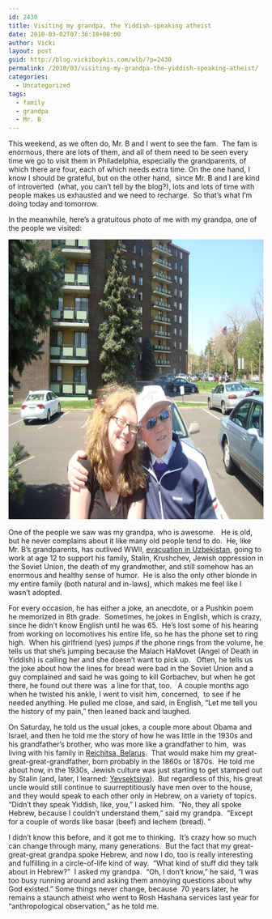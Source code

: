 ```yaml
---
id: 2430
title: Visiting my grandpa, the Yiddish-speaking atheist
date: 2010-03-02T07:36:18+00:00
author: Vicki
layout: post
guid: http://blog.vickiboykis.com/wlb/?p=2430
permalink: /2010/03/visiting-my-grandpa-the-yiddish-speaking-atheist/
categories:
  - Uncategorized
tags:
  - family
  - grandpa
  - Mr. B
---
```

This weekend, as we often do, Mr. B and I went to see the fam.  The fam is enormous, there are lots of them, and all of them need to be seen every time we go to visit them in Philadelphia, especially the grandparents, of which there are four, each of which needs extra time. On the one hand, I know I should be grateful, but on the other hand,  since Mr. B and I are kind of introverted  (what, you can&#8217;t tell by the blog?), lots and lots of time with people makes us exhausted and we need to recharge.  So that&#8217;s what I&#8217;m doing today and tomorrow.

In the meanwhile, here&#8217;s a gratuitous photo of me with my grandpa, one of the people we visited:

<p style="text-align: center;">
  <a href="https://raw.githubusercontent.com/veekaybee/wlb/gh-pages/assets/images/2010/03/DSC01210.jpg"><img class="aligncenter size-full wp-image-2431" title="DSC01210" src="https://raw.githubusercontent.com/veekaybee/wlb/gh-pages/assets/images/2010/03/DSC01210.jpg" alt="" width="737" height="553" /></a>
</p>

One of the people we saw was my grandpa, who is awesome.   He is old, but he never complains about it like many old people tend to do.  He, like Mr. B&#8217;s grandparents, has outlived WWII, [evacuation in Uzbekistan](http://blog.vickiboykis.com/wlb/2009/05/08/may-9-the-day-we-pwned-the-germans/), going to work at age 12 to support his family, Stalin, Krushchev, Jewish oppression in the Soviet Union, the death of my grandmother, and still somehow has an enormous and healthy sense of humor.  He is also the only other blonde in my entire family (both natural and in-laws), which makes me feel like I wasn&#8217;t adopted.

For every occasion, he has either a joke, an anecdote, or a Pushkin poem he memorized in 8th grade.  Sometimes, he jokes in English, which is crazy, since he didn&#8217;t know English until he was 65.  He&#8217;s lost some of his hearing from working on locomotives his entire life, so he has the phone set to ring high.  When his girlfriend (yes) jumps if the phone rings from the volume, he tells us that she&#8217;s jumping because the Malach HaMovet (Angel of Death in Yiddish) is calling her and she doesn&#8217;t want to pick up.   Often, he tells us the joke about how the lines for bread were bad in the Soviet Union and a guy complained and said he was going to kill Gorbachev, but when he got there, he found out there was  a line for that, too.   A couple months ago when he twisted his ankle, I went to visit him, concerned,  to see if he needed anything. He pulled me close, and said, in English, &#8220;Let me tell you the history of my pain,&#8221; then leaned back and laughed.

On Saturday, he told us the usual jokes, a couple more about Obama and Israel, and then he told me the story of how he was little in the 1930s and his grandfather&#8217;s brother, who was more like a grandfather to him,  was living with his family in [Reichitsa, Belarus](http://www.google.com/url?sa=t&source=web&ct=res&cd=3&ved=0CBAQFjAC&url=http%3A%2F%2Fwww.jewishgen.org%2Fbelarus%2Fnewsletter%2FRechista.pdf&ei=oYOMS_-dNs24lwedq4WwDQ&usg=AFQjCNGA8fcopckXYOb4wK2xT4Z1_slMfw&sig2=G_WzNPf6lVXgJvLNWGC73Q).  That would make him my great-great-great-grandfather, born probably in the 1860s or 1870s.  He told me about how, in the 1930s, Jewish culture was just starting to get stamped out by Stalin (and, later, I learned: [Yevsektsiya](http://en.wikipedia.org/wiki/Yevsektsiya)).  But regardless of this, his great uncle would still continue to suurreptitiously have men over to the house, and they would speak to each other only in Hebrew, on a variety of topics.  &#8220;Didn&#8217;t they speak Yiddish, like, you,&#8221; I asked him.  &#8220;No, they all spoke Hebrew, because I couldn&#8217;t understand them,&#8221; said my grandpa.  &#8220;Except for a couple of words like basar (beef) and lechem (bread). &#8221;

I didn&#8217;t know this before, and it got me to thinking.  It&#8217;s crazy how so much can change through many, many generations.  But the fact that my great-great-great grandpa spoke Hebrew, and now I do, too is really interesting and fulfilling in a circle-of-life kind of way.  &#8220;What kind of stuff did they talk about in Hebrew?&#8221;  I asked my grandpa.  &#8220;Oh, I don&#8217;t know,&#8221; he said, &#8220;I was too busy running around and asking them annoying questions about why God existed.&#8221; Some things never change, because  70 years later, he remains a staunch atheist who went to Rosh Hashana services last year for &#8220;anthropological observation,&#8221; as he told me.